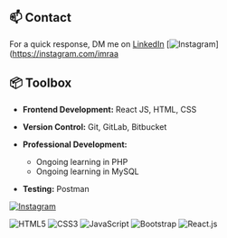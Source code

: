 ## 📫 Contact

 For a quick response, DM me on [LinkedIn](https://www.linkedin.com/in/imranabdisalan/)                               [![Instagram](https://img.shields.io/badge/Instagram-%23E4405F.svg?logo=Instagram&logoColor=white)](https://instagram.com/imraa
## 📦 Toolbox

- **Frontend Development:** React JS, HTML, CSS  
- **Version Control:** Git, GitLab, Bitbucket  
- **Professional Development:**
  - Ongoing learning in PHP  
  - Ongoing learning in MySQL
   
- **Testing:** Postman  


[![Instagram](https://img.shields.io/badge/Instagram-%23E4405F.svg?logo=Instagram&logoColor=white)](https://instagram.com/imraac) 



 ![HTML5](https://img.icons8.com/color/48/000000/html-5.png) [](https://icons8.com/icon/20909/html-5)                      ![CSS3](https://img.icons8.com/color/48/000000/css3.png) [](https://icons8.com/icon/20906/css3)
 ![JavaScript](https://img.icons8.com/color/48/000000/javascript.png) [](https://icons8.com/icon/20907/javascript)               ![Bootstrap](https://img.icons8.com/color/48/000000/bootstrap.png) [](https://icons8.com/icon/99865/bootstrap)
 ![React.js](https://img.icons8.com/color/48/000000/react-native.png) [](https://icons8.com/icon/45168/react-native)     
